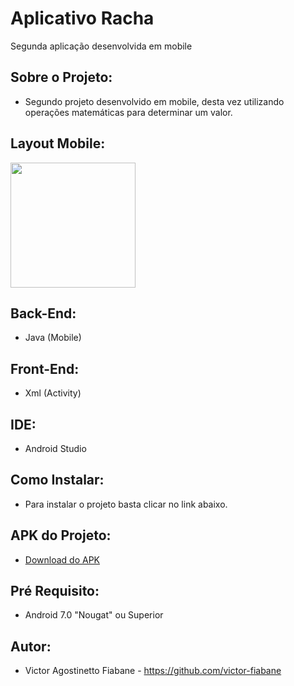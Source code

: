 # Aplicativo Racha
  Segunda aplicação desenvolvida em mobile
## Sobre o Projeto:
  * Segundo projeto desenvolvido em mobile, desta vez utilizando operações matemáticas para determinar um valor.
## Layout Mobile:
<img width=200px src="https://github.com/victor-fiabane/AppAula2/assets/83031314/be85b9cc-9735-4020-b8a7-f3b152dd23d6"/>

## Back-End:
  * Java (Mobile)
## Front-End:
  * Xml (Activity)
## IDE:
  * Android Studio
## Como Instalar:
  * Para instalar o projeto basta clicar no link abaixo.
## APK do Projeto:
  * <a href="./app-Racha.apk">Download do APK</a>
## Pré Requisito:
  * Android 7.0 "Nougat" ou Superior
## Autor:
  * Victor Agostinetto Fiabane - https://github.com/victor-fiabane
